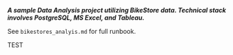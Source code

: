 _**A sample Data Analysis project utilizing BikeStore data. Technical stack involves PostgreSQL, MS Excel, and Tableau.**_

See `bikestores_analyis.md` for full runbook.

TEST